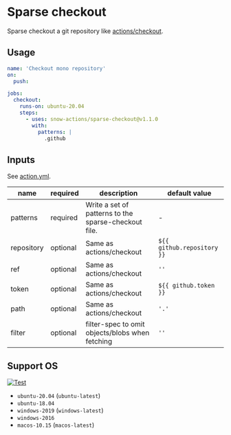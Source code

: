 # Sparse checkout

Sparse checkout a git repository like [actions/checkout](https://github.com/actions/checkout).

## Usage

```yml
name: 'Checkout mono repository'
on:
  push:

jobs:
  checkout:
    runs-on: ubuntu-20.04
    steps:
      - uses: snow-actions/sparse-checkout@v1.1.0
        with:
          patterns: |
            .github
```

## Inputs

See [action.yml](action.yml).

|name|required|description|default value|
|---|---|---|---|
|patterns|required|Write a set of patterns to the sparse-checkout file.|-|
|repository|optional|Same as actions/checkout|`${{ github.repository }}`|
|ref|optional|Same as actions/checkout|`''`|
|token|optional|Same as actions/checkout|`${{ github.token }}`|
|path|optional|Same as actions/checkout|`'.'`|
|filter|optional|filter-spec to omit objects/blobs when fetching |`''`|

## Support OS
[![Test](https://github.com/snow-actions/sparse-checkout/actions/workflows/test.yml/badge.svg)](https://github.com/snow-actions/sparse-checkout/actions/workflows/test.yml)

* `ubuntu-20.04` (`ubuntu-latest`)
* `ubuntu-18.04`
* `windows-2019` (`windows-latest`)
* `windows-2016`
* `macos-10.15` (`macos-latest`)
